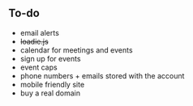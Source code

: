 ## To-do
- email alerts
- ~~loadie.js~~
- calendar for meetings and events
- sign up for events
- event caps
- phone numbers + emails stored with the account
- mobile friendly site
- buy a real domain